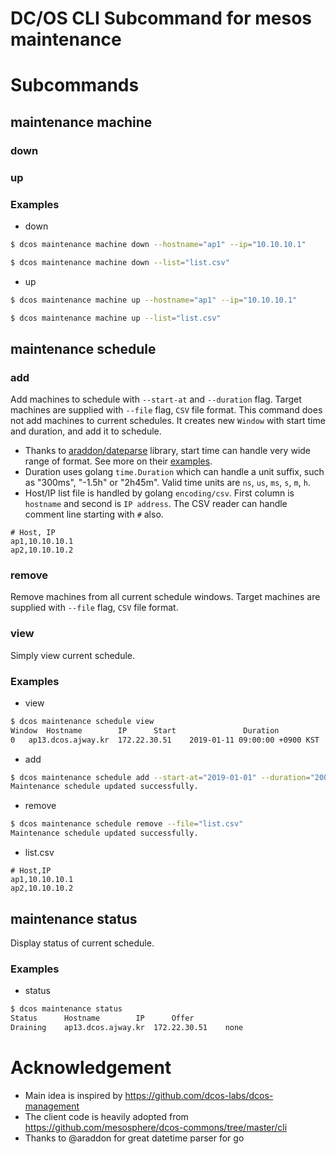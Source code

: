 DC/OS CLI Subcommand for mesos maintenance
==========================================

# Subcommands

## maintenance machine

### down

### up

### Examples

* down

```sh
$ dcos maintenance machine down --hostname="ap1" --ip="10.10.10.1"
```

```sh
$ dcos maintenance machine down --list="list.csv"
```


* up

```sh
$ dcos maintenance machine up --hostname="ap1" --ip="10.10.10.1"
```

```sh
$ dcos maintenance machine up --list="list.csv"
```

## maintenance schedule

### add

Add machines to schedule with `--start-at` and `--duration` flag. Target machines are supplied with `--file` flag, `CSV` file format. This command does not add machines to current schedules. It creates new `Window` with start time and duration, and add it to schedule. 

 * Thanks to [araddon/dateparse](https://github.com/araddon/dateparse) library, start time can handle very wide range of format. See more on their [examples](https://github.com/araddon/dateparse#extended-example).
 * Duration uses golang `time.Duration` which can handle a unit suffix, such as "300ms", "-1.5h" or "2h45m". Valid time units are `ns`, `us`, `ms`, `s`, `m`, `h`.
 * Host/IP list file is handled by golang `encoding/csv`. First column is `hostname` and second is `IP address`. The CSV reader can handle comment line starting with `#` also.
 ```
 # Host, IP
 ap1,10.10.10.1
 ap2,10.10.10.2
 ```

### remove
  
Remove machines from all current schedule windows.  Target machines are supplied with `--file` flag, `CSV` file format.

### view 

Simply view current schedule.


### Examples

* view

```sh
$ dcos maintenance schedule view
Window	Hostname		IP		Start				Duration
0	ap13.dcos.ajway.kr	172.22.30.51	2019-01-11 09:00:00 +0900 KST	168h0m0s
```

* add 

```sh
$ dcos maintenance schedule add --start-at="2019-01-01" --duration="200s" --file="list.csv"
Maintenance schedule updated successfully.
```

* remove

```sh
$ dcos maintenance schedule remove --file="list.csv"
Maintenance schedule updated successfully.
```

* list.csv

```
# Host,IP
ap1,10.10.10.1
ap2,10.10.10.2
```

## maintenance status

Display status of current schedule.

### Examples

* status

```sh
$ dcos maintenance status
Status		Hostname		IP		Offer
Draining	ap13.dcos.ajway.kr	172.22.30.51	none
```

# Acknowledgement

* Main idea is inspired by https://github.com/dcos-labs/dcos-management
* The client code is heavily adopted from https://github.com/mesosphere/dcos-commons/tree/master/cli
* Thanks to @araddon for great datetime parser for go


